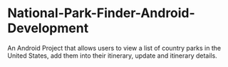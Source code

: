 # National-Park-Finder-Android-Development
An Android Project that allows users to view a list of country parks in the United States, add them into their itinerary, update and itinerary details.
